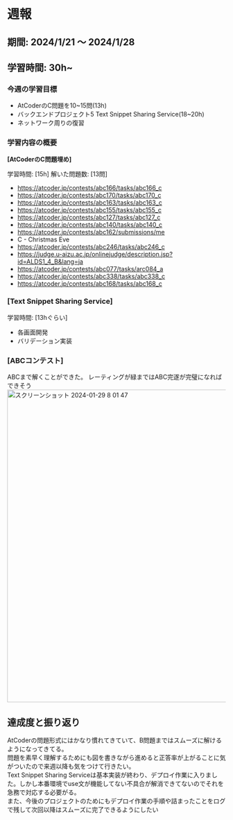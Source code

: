 # 週報

## 期間: 2024/1/21 ～ 2024/1/28

## 学習時間: 30h~

### 今週の学習目標
- AtCoderのC問題を10~15問(13h)
- バックエンドプロジェクト5 Text Snippet Sharing Service(18~20h)
- ネットワーク周りの復習
  
### 学習内容の概要
**[AtCoderのC問題埋め]**

学習時間: [15h]
解いた問題数: [13問]
- https://atcoder.jp/contests/abc166/tasks/abc166_c
- https://atcoder.jp/contests/abc170/tasks/abc170_c
- https://atcoder.jp/contests/abc163/tasks/abc163_c
- https://atcoder.jp/contests/abc155/tasks/abc155_c
- https://atcoder.jp/contests/abc127/tasks/abc127_c
- https://atcoder.jp/contests/abc140/tasks/abc140_c
- https://atcoder.jp/contests/abc162/submissions/me
- C - Christmas Eve
- https://atcoder.jp/contests/abc246/tasks/abc246_c
- https://judge.u-aizu.ac.jp/onlinejudge/description.jsp?id=ALDS1_4_B&lang=ja
- https://atcoder.jp/contests/abc077/tasks/arc084_a
- https://atcoder.jp/contests/abc338/tasks/abc338_c
- https://atcoder.jp/contests/abc168/tasks/abc168_c



### [Text Snippet Sharing Service]

学習時間: [13hぐらい]
- 各画面開発
- バリデーション実装

### [ABCコンテスト]
ABCまで解くことができた。
レーティングが緑まではABC完遂が完璧になればできそう
<img width="721" alt="スクリーンショット 2024-01-29 8 01 47" src="https://github.com/seiichikick0404/study-log/assets/69625901/3a528077-9304-4511-b76c-bfbe6cfe37ad">


## 達成度と振り返り
AtCoderの問題形式にはかなり慣れてきていて、B問題まではスムーズに解けるようになってきてる。</br>
問題を素早く理解するためにも図を書きながら進めると正答率が上がることに気がついたので来週以降も気をつけて行きたい。</br>
Text Snippet Sharing Serviceは基本実装が終わり、デプロイ作業に入りました。しかし本番環境でuse文が機能してない不具合が解消できてないのでそれを急務で対応する必要がる。</br>
また、今後のプロジェクトのためにもデプロイ作業の手順や詰まったことをログで残して次回以降はスムーズに完了できるようにしたい



